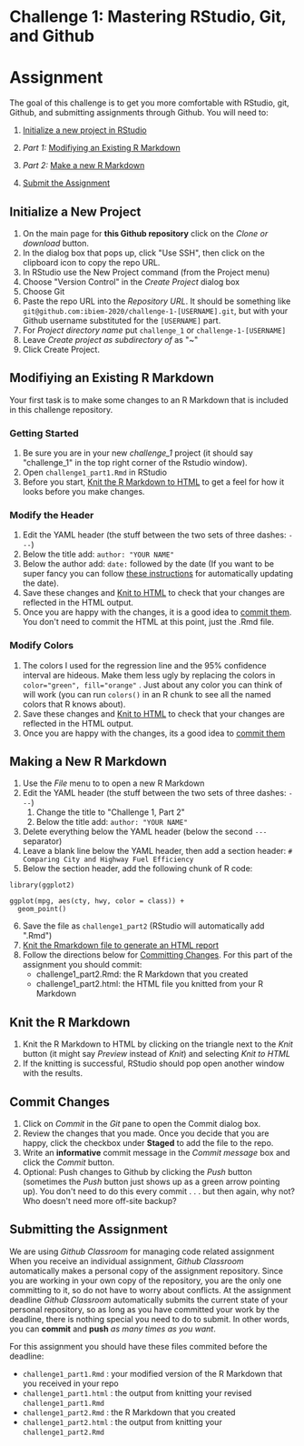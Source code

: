 
# Challenge 1: Mastering RStudio, Git, and Github

# Assignment
The goal of this challenge is to get you more comfortable with RStudio, git, Github, and submitting assignments through Github.  You will need to:

1. [Initialize a new project in RStudio](#initialize-a-new-project)

2. *Part 1:* [Modifiying an Existing R Markdown](#modifiying-an-existing-r-markdown)

3. *Part 2:* [Make a new R Markdown](#making-a-new-r-markdown)

4. [Submit the Assignment](#submitting-the-assignment)

## Initialize a New Project
1. On the main page for **this Github repository** click on the *Clone or download* button.
2. In the dialog box that pops up, click "Use SSH", then click on the clipboard icon to copy the repo URL.
3. In RStudio use the New Project command (from the Project menu)
4. Choose "Version Control" in the *Create Project* dialog box
5. Choose Git
6. Paste the repo URL into the *Repository URL*.  It should be something like `git@github.com:ibiem-2020/challenge-1-[USERNAME].git`, but with your Github username substituted for the `[USERNAME]` part.
7. For *Project directory name* put `challenge_1` or `challenge-1-[USERNAME]`
8. Leave *Create project as subdirectory of* as "~"
9. Click Create Project.

## Modifiying an Existing R Markdown
Your first task is to make some changes to an R Markdown that is included in this challenge repository.

### Getting Started
1. Be sure you are in your new *challenge_1* project (it should say "challenge_1" in the top right corner of the Rstudio window).
2. Open `challenge1_part1.Rmd` in RStudio
3. Before you start, [Knit the R Markdown to HTML](#knit-the-r-markdown) to get a feel for how it looks before you make changes.

### Modify the Header
1. Edit the YAML header (the stuff between the two sets of three dashes: `---`)
  1. Below the title add: `author: "YOUR NAME"`
  2. Below the author add: `date:` followed by the date (If you want to be super fancy you can  follow [these instructions](https://stackoverflow.com/a/23529410) for automatically updating the date).
2. Save these changes and [Knit to HTML](#knit-the-r-markdown) to check that your changes are reflected in the HTML output.
3. Once you are happy with the changes, it is a good idea to [commit them](#commit-changes).  You don't need to commit the HTML at this point, just the .Rmd file.

### Modify Colors
1. The colors I used for the regression line and the 95% confidence interval are hideous. Make them less ugly by replacing the colors in `color="green", fill="orange"` .  Just about any color you can think of will work (you can run `colors()` in an R chunk to see all the named colors that R knows about).
2. Save these changes and [Knit to HTML](#knit-the-r-markdown) to check that your changes are reflected in the HTML output.
3. Once you are happy with the changes, its a good idea to [commit them](#commit-changes)

## Making a New R Markdown
1. Use the *File* menu to to open a new R Markdown
2. Edit the YAML header (the stuff between the two sets of three dashes: `---`)
    1. Change the title to "Challenge 1, Part 2"
    2. Below the title add: `author: "YOUR NAME"`
3. Delete everything below the YAML header (below the second `---` separator)
4. Leave a blank line below the YAML header, then add a section header: `# Comparing City and Highway Fuel Efficiency`
5. Below the section header, add the following chunk of R code:

```{r}
library(ggplot2)

ggplot(mpg, aes(cty, hwy, color = class)) + 
  geom_point()
```

6. Save the file as `challenge1_part2` (RStudio will automatically add ".Rmd") 
7. [Knit the Rmarkdown file to generate an HTML report](#knit-the-r-markdown)
8. Follow the directions below for [Committing Changes](#commit-changes).  For this part of the assignment you should commit:
    - challenge1_part2.Rmd: the R Markdown that you created
    - challenge1_part2.html: the HTML file you knitted from your R Markdown

## Knit the R Markdown
1. Knit the R Markdown to HTML by clicking on the triangle next to the *Knit* button (it might say *Preview* instead of *Knit*) and selecting *Knit to HTML*
2. If the knitting is successful, RStudio should pop open another window with the results.

## Commit Changes
1. Click on *Commit* in the *Git* pane to open the Commit dialog box.
2. Review the changes that you made. Once you decide that you are happy, click the checkbox under **Staged** to add the file to the repo.
3. Write an **informative** commit message in the *Commit message* box and click the *Commit* button.
4. Optional: Push changes to Github by clicking the *Push* button (sometimes the *Push* button just shows up as a green arrow pointing up). You don't need to do this every commit . . . but then again, why not? Who doesn't need more off-site backup?

## Submitting the Assignment
We are using *Github Classroom* for managing code related assignment  When you receive an individual assignment, *Github Classroom* automatically makes a personal copy of the assignment repository.  Since you are working in your own copy of the repository, you are the only one committing to it, so do not have to worry about conflicts.  At the assignment deadline *Github Classroom*  automatically submits the current state of your personal repository, so as long as you have committed your work by the deadline, there is nothing special you need to do to submit. In other words, you can **commit** and **push** *as many times as you want*.

For this assignment you should have these files commited before the deadline:

- `challenge1_part1.Rmd` : your modified version of the R Markdown that you received in your repo
- `challenge1_part1.html` : the output from knitting your revised `challenge1_part1.Rmd`
- `challenge1_part2.Rmd` : the R Markdown that you created
- `challenge1_part2.html` : the output from knitting your `challenge1_part2.Rmd`

